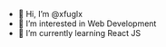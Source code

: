 - 👋 Hi, I’m @xfuglx
- 👀 I’m interested in Web Development
- 🌱 I’m currently learning React JS

<!---
xfuglx/xfuglx is a ✨ special ✨ repository because its `README.md` (this file) appears on your GitHub profile.
You can click the Preview link to take a look at your changes.
--->
